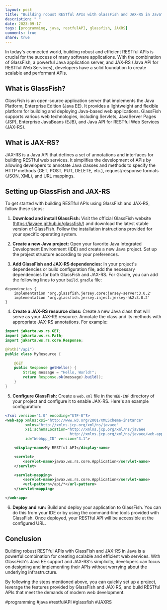 ```yaml
---
layout: post
title: "Building robust RESTful APIs with GlassFish and JAX-RS in Java"
description: " "
date: 2023-09-17
tags: [programming, java, restfulAPI, glassfish, JAXRS]
comments: true
share: true
---
```


In today's connected world, building robust and efficient RESTful APIs is crucial for the success of many software applications. With the combination of GlassFish, a powerful Java application server, and JAX-RS (Java API for RESTful Web Services), developers have a solid foundation to create scalable and performant APIs.

## What is GlassFish?

GlassFish is an open-source application server that implements the Java Platform, Enterprise Edition (Java EE). It provides a lightweight and flexible platform for building and deploying Java-based web applications. GlassFish supports various web technologies, including Servlets, JavaServer Pages (JSP), Enterprise JavaBeans (EJB), and Java API for RESTful Web Services (JAX-RS).

## What is JAX-RS?

JAX-RS is a Java API that defines a set of annotations and interfaces for building RESTful web services. It simplifies the development of APIs by allowing developers to annotate Java classes and methods to specify the HTTP methods (GET, POST, PUT, DELETE, etc.), request/response formats (JSON, XML), and URL mappings.

## Setting up GlassFish and JAX-RS

To get started with building RESTful APIs using GlassFish and JAX-RS, follow these steps:

1. **Download and install GlassFish:** Visit the official GlassFish website (https://javaee.github.io/glassfish/) and download the latest stable version of GlassFish. Follow the installation instructions provided for your specific operating system.

2. **Create a new Java project:** Open your favorite Java Integrated Development Environment (IDE) and create a new Java project. Set up the project structure according to your preferences.

3. **Add GlassFish and JAX-RS dependencies:** In your project's dependencies or build configuration file, add the necessary dependencies for both GlassFish and JAX-RS. For Gradle, you can add the following lines to your `build.gradle` file:

```
dependencies {
    implementation 'org.glassfish.jersey.core:jersey-server:3.0.2'
    implementation 'org.glassfish.jersey.inject:jersey-hk2:3.0.2'
}
```

4. **Create a JAX-RS resource class:** Create a new Java class that will serve as your JAX-RS resource. Annotate the class and its methods with appropriate JAX-RS annotations. For example:

```java
import jakarta.ws.rs.GET;
import jakarta.ws.rs.Path;
import jakarta.ws.rs.core.Response;

@Path("/api")
public class MyResource {
    
    @GET
    public Response getHello() {
        String message = "Hello, World!";
        return Response.ok(message).build();
    }
}
```

5. **Configure GlassFish:** Create a `web.xml` file in the `WEB-INF` directory of your project and configure it to enable JAX-RS. Here's an example configuration:

```xml
<?xml version="1.0" encoding="UTF-8"?>
<web-app xmlns:xsi="http://www.w3.org/2001/XMLSchema-instance"
         xmlns="http://xmlns.jcp.org/xml/ns/javaee"
         xsi:schemaLocation="http://xmlns.jcp.org/xml/ns/javaee
                             http://xmlns.jcp.org/xml/ns/javaee/web-app_3_1.xsd"
         id="WebApp_ID" version="3.1">

    <display-name>My RESTful API</display-name>

    <servlet>
        <servlet-name>javax.ws.rs.core.Application</servlet-name>
    </servlet>

    <servlet-mapping>
        <servlet-name>javax.ws.rs.core.Application</servlet-name>
        <url-pattern>/api/*</url-pattern>
    </servlet-mapping>

</web-app>
```

6. **Deploy and run:** Build and deploy your application to GlassFish. You can do this from your IDE or by using the command-line tools provided with GlassFish. Once deployed, your RESTful API will be accessible at the configured URL.

## Conclusion

Building robust RESTful APIs with GlassFish and JAX-RS in Java is a powerful combination for creating scalable and efficient web services. With GlassFish's Java EE support and JAX-RS's simplicity, developers can focus on designing and implementing their APIs without worrying about the underlying infrastructure.

By following the steps mentioned above, you can quickly set up a project, leverage the features provided by GlassFish and JAX-RS, and build RESTful APIs that meet the demands of modern web development.

#programming #java #restfulAPI #glassfish #JAXRS